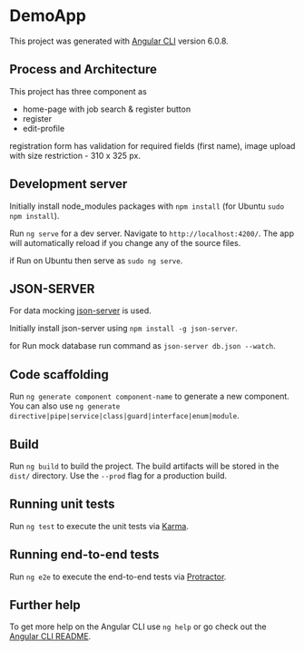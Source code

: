 # DemoApp

This project was generated with [Angular CLI](https://github.com/angular/angular-cli) version 6.0.8.

## Process and Architecture

This project has three component as 
- home-page with job search & register button
- register
- edit-profile

registration form has validation for required fields (first name), image upload with size restriction - 310 x 325 px.

## Development server

Initially install node_modules packages with `npm install` (for Ubuntu `sudo npm install`).

Run `ng serve` for a dev server. Navigate to `http://localhost:4200/`. The app will automatically reload if you change any of the source files.

if Run on Ubuntu then  serve as `sudo ng serve`.

## JSON-SERVER

For data mocking [json-server](https://www.npmjs.com/package/json-server) is used.

Initially install json-server using `npm install -g json-server`.

for Run mock database run command as `json-server db.json --watch`.

## Code scaffolding

Run `ng generate component component-name` to generate a new component. You can also use `ng generate directive|pipe|service|class|guard|interface|enum|module`.

## Build

Run `ng build` to build the project. The build artifacts will be stored in the `dist/` directory. Use the `--prod` flag for a production build.

## Running unit tests

Run `ng test` to execute the unit tests via [Karma](https://karma-runner.github.io).

## Running end-to-end tests

Run `ng e2e` to execute the end-to-end tests via [Protractor](http://www.protractortest.org/).

## Further help

To get more help on the Angular CLI use `ng help` or go check out the [Angular CLI README](https://github.com/angular/angular-cli/blob/master/README.md).
